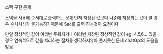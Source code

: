 스택 구현 문제

스택을 사용해 순서대로 출력하는 문제
먼저 저장된 값보다 나중에 저장되는 값이 클 경우
순차처리가 불가능하기때문에 Sad를 출력 하는것이 요점이다

만일 정상적인 값이 여러번 주워지거나 여러번 저장된 정상적인 값이
eg: 4,5,6...
있을 경우 연속적으로 값을 처리하는 절차를 생각하지않아 풀지못한 문제
chatGpt의 도움을 받음
